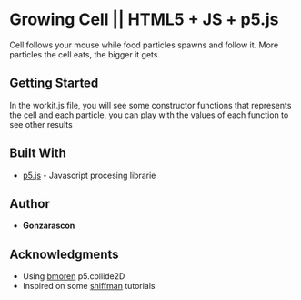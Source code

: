 # Growing Cell || HTML5 + JS + p5.js

Cell follows your mouse while food particles spawns and follow it. More particles the cell eats, the bigger it gets.

## Getting Started

In the workit.js file, you will see some constructor functions that represents the cell and each particle, you can play with the values of each function to see other results


## Built With

* [p5.js](http://www.p5js.org) - Javascript procesing librarie


## Author

* **Gonzarascon** 

## Acknowledgments

* Using [bmoren](https://github.com/bmoren) p5.collide2D
* Inspired on some [shiffman](https://github.com/shiffman/) tutorials

